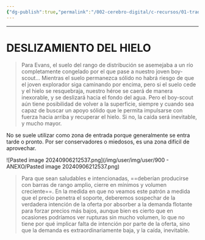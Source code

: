 ```yaml
---
{"dg-publish":true,"permalink":"/002-cerebro-digital/c-recursos/01-trading/a-libros/02-el-metodo-wyckoff/g9-deslizamiento-del-hielo/"}
---
```



---
# DESLIZAMIENTO DEL HIELO

> Para Evans, el suelo del rango de distribución se asemejaba a un río completamente congelado por el que pase a nuestro joven boy-scout...
>Mientras el suelo permanezca sólido no habrá riesgo de que el joven explorador siga caminando por encima, pero si el suelo cede y el hielo se resquebraja, nuestro héroe se caerá de manera inexorable, y se deslizará hacia el fondo del agua. Pero el boy-scout aún tiene posibilidad de volver a la superficie, siempre y cuando sea capaz de buscar un apoyo sólido que le permita impulsarse con fuerza hacia arriba y recuperar el hielo. Si no, la caída será inevitable, y mucho mayor.

No se suele utilizar como zona de entrada porque generalmente se entra tarde o pronto.
Por ser conservadores o miedosos, es una zona difícil de aprovechar.

![Pasted image 20240906212537.png](/img/user/img/user/900 - ANEXO/Pasted image 20240906212537.png)
 
 > Para que sean saludables e intencionadas, ==deberían producirse con barras de rango amplio, cierre en mínimos y volumen creciente==. En la medida en que no veamos este patrón a medida que el precio penetra el soporte, deberemos sospechar de la verdadera intención de la oferta por absorber a la demanda flotante para forzar precios más bajos, aunque bien es cierto que en ocasiones podríamos ver rupturas sin mucho volumen, lo que no tiene por qué implicar falta de intención por parte de la oferta, sino que la demanda es extraordinariamente baja, y la caída, inevitable.
